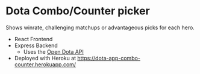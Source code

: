 # Dota Combo/Counter picker 

Shows winrate, challenging matchups or advantageous picks for each hero.

- React Frontend
- Express Backend
  - Uses the [Open Dota API](https://docs.opendota.com/)
- Deployed with Heroku at https://dota-app-combo-counter.herokuapp.com/


